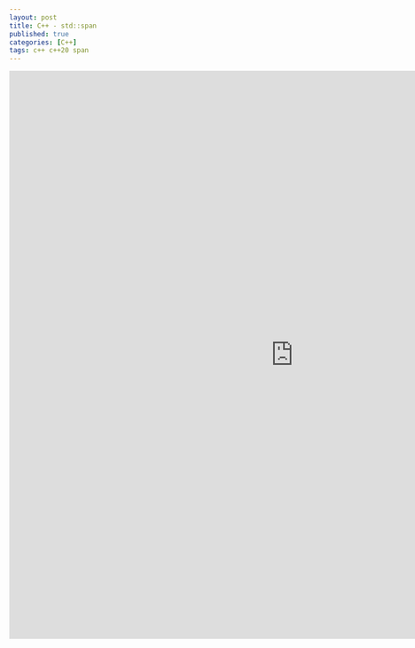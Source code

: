 ```yaml
---
layout: post
title: C++ - std::span
published: true
categories: [C++]
tags: c++ c++20 span
---
```

<iframe width="1024" height="1024" src="https://docs.google.com/presentation/d/e/2PACX-1vTAe04WOuWfwb-aNcAbL5xeZVA6o9BPeeXjrSwq89jy_QyiaxKn5D2KkREmahoVxZEXqM1SWgz-8-pE/embed?start=false&loop=false&delayms=3000" frameborder="0" width="960" height="569" allowfullscreen="true" mozallowfullscreen="true" webkitallowfullscreen="true"></iframe>   
  